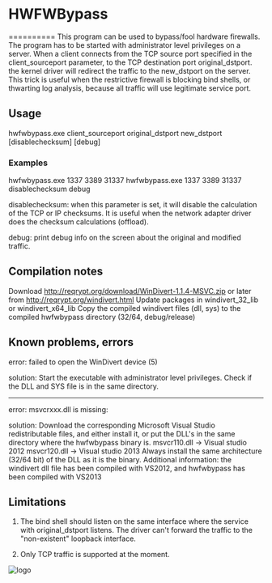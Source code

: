 # HWFWBypass
==========
This program can be used to bypass/fool hardware firewalls.
The program has to be started with administrator level privileges on a server.
When a client connects from the TCP source port specified in the client_sourceport parameter,
to the TCP destination port original_dstport. the kernel driver will redirect the traffic to the
new_dstport on the server. 
This trick is useful when the restrictive firewall is blocking bind shells,
or thwarting log analysis, because all traffic will use legitimate service port.


## Usage 
hwfwbypass.exe client_sourceport original_dstport new_dstport [disablechecksum] [debug]

### Examples
hwfwbypass.exe 1337 3389 31337 
hwfwbypass.exe 1337 3389 31337 disablechecksum debug

disablechecksum: when this parameter is set, it will disable the calculation of the TCP or IP checksums. 
It is useful when the network adapter driver does the checksum calculations (offload).

debug: print debug info on the screen about the original and modified traffic.


## Compilation notes
Download http://reqrypt.org/download/WinDivert-1.1.4-MSVC.zip or later from http://reqrypt.org/windivert.html 
Update packages in windivert_32_lib or windivert_x64_lib
Copy the compiled windivert files (dll, sys) to the compiled hwfwbypass directory (32/64, debug/release)

## Known problems, errors

error: failed to open the WinDivert device (5)

solution: Start the executable with administrator level privileges. Check if the DLL and SYS file is in the same directory. 

-------------------

error: msvcrxxx.dll is missing:

solution:
Download the corresponding Microsoft Visual Studio redistributable files, and either install it, or put the DLL's in the 
same directory where the hwfwbypass binary is.
msvcr110.dll -> Visual studio 2012
msvcr120.dll -> Visual studio 2013
Always install the same architecture (32/64 bit) of the DLL as it is the binary.
Additional information: the windivert dll file has been compiled with VS2012, and hwfwbypass has been compiled with VS2013

## Limitations

1. The bind shell should listen on the same interface where the service with original_dstport listens. The driver can't forward the traffic to the "non-existent" loopback interface.

2. Only TCP traffic is supported at the moment.

![logo][logo]

[logo]: https://raw.githubusercontent.com/MRGEffitas/hwfwbypass/master/hwfwbypass_logo.jpg "HWFWBypass"
